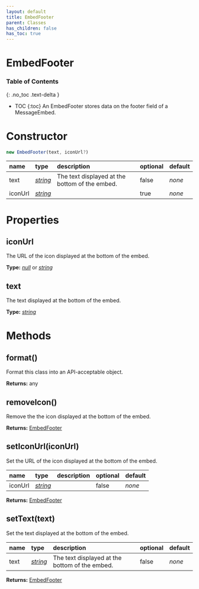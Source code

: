 ```yaml
---
layout: default
title: EmbedFooter
parent: Classes
has_children: false
has_toc: true
---
```


# EmbedFooter
### Table of Contents
{: .no_toc .text-delta }

- TOC
{:toc}
An EmbedFooter stores data on the footer field of
a MessageEmbed.
# Constructor
```js
new EmbedFooter(text, iconUrl?)
```

| name | type | description | optional | default |
|:-----|:-----|:------------|:---------|:--------|
| text | *[string](https://developer.mozilla.org/en-US/docs/Web/JavaScript/Reference/Global_Objects/string)* | The text displayed at the bottom of the embed. | false | *none* |
| iconUrl | *[string](https://developer.mozilla.org/en-US/docs/Web/JavaScript/Reference/Global_Objects/string)* |   | true | *none* |

# Properties
## iconUrl
The URL of the icon displayed at the bottom of the
embed.

**Type:** *[null](https://developer.mozilla.org/en-US/docs/Web/JavaScript/Reference/Global_Objects/null)* or *[string](https://developer.mozilla.org/en-US/docs/Web/JavaScript/Reference/Global_Objects/string)*

## text
The text displayed at the bottom of the embed.

**Type:** *[string](https://developer.mozilla.org/en-US/docs/Web/JavaScript/Reference/Global_Objects/string)*

# Methods
## format()
Format this class into an API-acceptable object.

**Returns:** any

## removeIcon()
Remove the the icon displayed at the bottom of the
embed.

**Returns:** [EmbedFooter](/classes/EmbedFooter)

## setIconUrl(iconUrl)
Set the URL of the icon displayed at the bottom of the
embed.

| name | type | description | optional | default |
|:-----|:-----|:------------|:---------|:--------|
| iconUrl | *[string](https://developer.mozilla.org/en-US/docs/Web/JavaScript/Reference/Global_Objects/string)* |   | false | *none* |

**Returns:** [EmbedFooter](/classes/EmbedFooter)

## setText(text)
Set the text displayed at the bottom of the embed.

| name | type | description | optional | default |
|:-----|:-----|:------------|:---------|:--------|
| text | *[string](https://developer.mozilla.org/en-US/docs/Web/JavaScript/Reference/Global_Objects/string)* | The text displayed at the bottom of the embed. | false | *none* |

**Returns:** [EmbedFooter](/classes/EmbedFooter)

